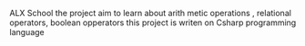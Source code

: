 ALX School the project aim to learn about arith metic operations , relational operators, boolean opperators
this project is writen on Csharp programming language
